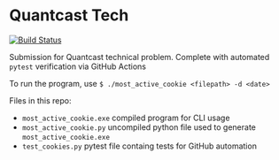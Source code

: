 # Quantcast Tech
[![Build Status](https://travis-ci.org/azu/travis-badge.svg?branch=master)](https://travis-ci.org/azu/travis-badge)

Submission for Quantcast technical problem. Complete with automated `pytest` verification via GitHub Actions

To run the program, use `$ ./most_active_cookie <filepath> -d <date>`

Files in this repo:
- `most_active_cookie.exe` compiled program for CLI usage
- `most_active_cookie.py` uncompiled python file used to generate `most_active_cookie.exe`
- `test_cookies.py` pytest file containg tests for GitHub automation
